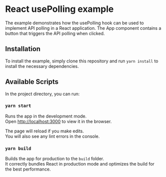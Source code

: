 # React usePolling example

The example demonstrates how the usePolling hook can be used to implement API polling in a React application.
The App component contains a button that triggers the API polling when clicked.

## Installation
To install the example, simply clone this repository and run `yarn install` to install the necessary dependencies.

## Available Scripts

In the project directory, you can run:

### `yarn start`

Runs the app in the development mode.\
Open [http://localhost:3000](http://localhost:3000) to view it in the browser.

The page will reload if you make edits.\
You will also see any lint errors in the console.

### `yarn build`

Builds the app for production to the `build` folder.\
It correctly bundles React in production mode and optimizes the build for the best performance.

